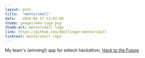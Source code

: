 ```yaml
---
layout: post
title:  "mentors4all"
date:   2016-05-17 12:01:00
thumb: images/m4a-logo.png
thumb-alt: mentors4all logo
link: https://github.com/dbollinger/mentors4all
linktext: mentors4all repo
---
```


My team's (winning!) app for edtech hackathon, [Hack to the Future](https://hacktothefuture.splashthat.com/).
